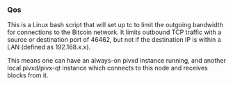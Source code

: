 ### Qos ###

This is a Linux bash script that will set up tc to limit the outgoing bandwidth for connections to the Bitcoin network. It limits outbound TCP traffic with a source or destination port of 46462, but not if the destination IP is within a LAN (defined as 192.168.x.x).

This means one can have an always-on pivxd instance running, and another local pivxd/pivx-qt instance which connects to this node and receives blocks from it.
